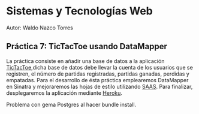 Sistemas y Tecnologías Web
==========================
Autor: Waldo Nazco Torres

Práctica 7: TicTacToe usando DataMapper
---------------------------------------
La práctica consiste en añadir una base de datos a la aplicación [TicTacToe](https://github.com/crguezl/tictactoe-1),dicha base de datos debe llevar la cuenta de los usuarios que se registren, el número de partidas registradas, partidas ganadas, perdidas y empatadas.
Para el desarrollo de ésta práctica emplearemos DataMapper en Sinatra y mejoraremos las hojas de estilo utilizando [SAAS](http://sass-lang.com/).
Para finalizar, desplegaremos la aplicación mediante [Heroku](http://www.heroku.com/).

Problema con gema Postgres al hacer bundle install.
